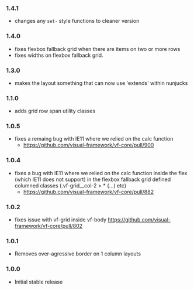 ### 1.4.1

* changes any `set-` style functions to cleaner version

### 1.4.0

* fixes flexbox fallback grid when there are items on two or more rows
* fixes widths on flexbox fallback grid.

### 1.3.0

* makes the layout something that can now use 'extends' within nunjucks

### 1.1.0

* adds grid row span utility classes

### 1.0.5

* fixes a remaing bug with IE11 where we relied on the calc function
  - https://github.com/visual-framework/vf-core/pull/900

### 1.0.4

* fixes a bug with IE11 where we relied on the calc function inside the flex (which IE11 does not support) in the flexbox fallback grid defined columned classes (.vf-grid__col-2 > * {...) etc)
  - https://github.com/visual-framework/vf-core/pull/882

### 1.0.2

* fixes issue with vf-grid inside vf-body https://github.com/visual-framework/vf-core/pull/802

### 1.0.1

* Removes over-agressive border on 1 column layouts

### 1.0.0

* Initial stable release
